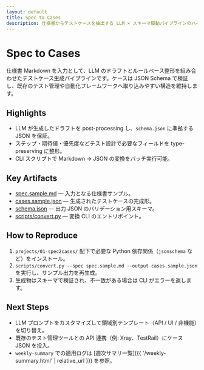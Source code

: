 ```yaml
---
layout: default
title: Spec to Cases
description: 仕様書からテストケースを抽出する LLM × スキーマ駆動パイプラインのハイライト
---
```


# Spec to Cases

仕様書 Markdown を入力として、LLM のドラフトとルールベース整形を組み合わせたテストケース生成パイプラインです。ケースは JSON Schema で検証し、既存のテスト管理や自動化フレームワークへ取り込みやすい構造を維持します。

## Highlights

- LLM が生成したドラフトを post-processing し、`schema.json` に準拠する JSON を保証。
- ステップ・期待値・優先度などテスト設計で必要なフィールドを type-preserving に整形。
- CLI スクリプトで Markdown → JSON の変換をバッチ実行可能。

## Key Artifacts

- [spec.sample.md](https://github.com/Ryosuke4219/portfolio/blob/main/projects/01-spec2cases/spec.sample.md) — 入力となる仕様書サンプル。
- [cases.sample.json](https://github.com/Ryosuke4219/portfolio/blob/main/projects/01-spec2cases/cases.sample.json) — 生成されたテストケースの完成形。
- [schema.json](https://github.com/Ryosuke4219/portfolio/blob/main/projects/01-spec2cases/schema.json) — 出力 JSON のバリデーション用スキーマ。
- [scripts/convert.py](https://github.com/Ryosuke4219/portfolio/blob/main/projects/01-spec2cases/scripts/convert.py) — 変換 CLI のエントリポイント。

## How to Reproduce

1. `projects/01-spec2cases/` 配下で必要な Python 依存関係（`jsonschema` など）をインストール。
2. `scripts/convert.py --spec spec.sample.md --output cases.sample.json` を実行し、サンプル出力を再生成。
3. 生成物はスキーマで検証され、不一致がある場合は CLI がエラーを返します。

## Next Steps

- LLM プロンプトをカスタマイズして領域別テンプレート（API / UI / 非機能）を切り替え。
- 既存のテスト管理ツールとの API 連携（例: Xray、TestRail）にケース JSON を投入。
- `weekly-summary` での適用ログは [週次サマリ一覧]({{ '/weekly-summary.html' | relative_url }}) を参照。
